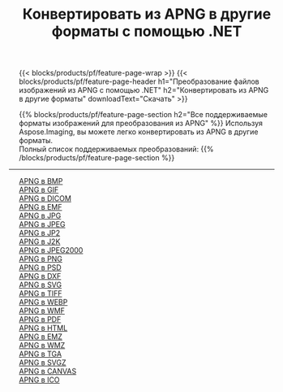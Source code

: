 ﻿---
title: Конвертировать из APNG в другие форматы с помощью .NET 
weight: 3920
url: /ru/net/conversion/from/apng 
lang: ru
langdirlevel: 2
locales: zh-hans,ja,it,ru,de,es,fr,nl,id,lt,pl,pt,vi,tr,ko,zh-hant,ar,hi,th,sv,cs,uk,he
description: Используя Aspose.Imaging, вы можете легко конвертировать из APNG в другие форматы.
---

{{< blocks/products/pf/feature-page-wrap >}}
{{< blocks/products/pf/feature-page-header h1="Преобразование файлов изображений из APNG с помощью .NET" h2="Конвертировать из APNG в другие форматы" downloadText="Скачать" >}}


{{% blocks/products/pf/feature-page-section  h2="Все поддерживаемые форматы изображений для преобразования из APNG" %}}
Используя Aspose.Imaging, вы можете легко конвертировать из APNG в другие форматы.
<br/>
Полный список поддерживаемых преобразований:
{{% /blocks/products/pf/feature-page-section %}}
<div class="container-fluid productfamilypage bg-gray">
    <div class="convertypes bg-gray agp-content section">
        <div class="container">
		<hr style="margin-left:-20px;"/>
		<div class="row other-converters">
		    <div class='col-md-2 other-converter remove-lp remove-rp'><a href="/imaging/ru/net/conversion/apng-to-bmp" >APNG в BMP</a></div><div class='col-md-2 other-converter remove-lp remove-rp'><a href="/imaging/ru/net/conversion/apng-to-gif" >APNG в GIF</a></div><div class='col-md-2 other-converter remove-lp remove-rp'><a href="/imaging/ru/net/conversion/apng-to-dicom" >APNG в DICOM</a></div><div class='col-md-2 other-converter remove-lp remove-rp'><a href="/imaging/ru/net/conversion/apng-to-emf" >APNG в EMF</a></div><div class='col-md-2 other-converter remove-lp remove-rp'><a href="/imaging/ru/net/conversion/apng-to-jpg" >APNG в JPG</a></div><div class='col-md-2 other-converter remove-lp remove-rp'><a href="/imaging/ru/net/conversion/apng-to-jpeg" >APNG в JPEG</a></div><div class='col-md-2 other-converter remove-lp remove-rp'><a href="/imaging/ru/net/conversion/apng-to-jp2" >APNG в JP2</a></div><div class='col-md-2 other-converter remove-lp remove-rp'><a href="/imaging/ru/net/conversion/apng-to-j2k" >APNG в J2K</a></div><div class='col-md-2 other-converter remove-lp remove-rp'><a href="/imaging/ru/net/conversion/apng-to-jpeg2000" >APNG в JPEG2000</a></div><div class='col-md-2 other-converter remove-lp remove-rp'><a href="/imaging/ru/net/conversion/apng-to-png" >APNG в PNG</a></div><div class='col-md-2 other-converter remove-lp remove-rp'><a href="/imaging/ru/net/conversion/apng-to-psd" >APNG в PSD</a></div><div class='col-md-2 other-converter remove-lp remove-rp'><a href="/imaging/ru/net/conversion/apng-to-dxf" >APNG в DXF</a></div><div class='col-md-2 other-converter remove-lp remove-rp'><a href="/imaging/ru/net/conversion/apng-to-svg" >APNG в SVG</a></div><div class='col-md-2 other-converter remove-lp remove-rp'><a href="/imaging/ru/net/conversion/apng-to-tiff" >APNG в TIFF</a></div><div class='col-md-2 other-converter remove-lp remove-rp'><a href="/imaging/ru/net/conversion/apng-to-webp" >APNG в WEBP</a></div><div class='col-md-2 other-converter remove-lp remove-rp'><a href="/imaging/ru/net/conversion/apng-to-wmf" >APNG в WMF</a></div><div class='col-md-2 other-converter remove-lp remove-rp'><a href="/imaging/ru/net/conversion/apng-to-pdf" >APNG в PDF</a></div><div class='col-md-2 other-converter remove-lp remove-rp'><a href="/imaging/ru/net/conversion/apng-to-html" >APNG в HTML</a></div><div class='col-md-2 other-converter remove-lp remove-rp'><a href="/imaging/ru/net/conversion/apng-to-emz" >APNG в EMZ</a></div><div class='col-md-2 other-converter remove-lp remove-rp'><a href="/imaging/ru/net/conversion/apng-to-wmz" >APNG в WMZ</a></div><div class='col-md-2 other-converter remove-lp remove-rp'><a href="/imaging/ru/net/conversion/apng-to-tga" >APNG в TGA</a></div><div class='col-md-2 other-converter remove-lp remove-rp'><a href="/imaging/ru/net/conversion/apng-to-svgz" >APNG в SVGZ</a></div><div class='col-md-2 other-converter remove-lp remove-rp'><a href="/imaging/ru/net/conversion/apng-to-canvas" >APNG в CANVAS</a></div><div class='col-md-2 other-converter remove-lp remove-rp'><a href="/imaging/ru/net/conversion/apng-to-ico" >APNG в ICO</a></div>
                </div>
        </div>
    </div>
</div>
<br/>


